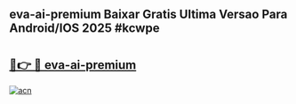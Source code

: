 ## eva-ai-premium Baixar Gratis Ultima Versao Para Android/IOS 2025 #kcwpe

# <h2><a href="https://ainizakaria.my?title=eva-ai-premium&ref=20M">🔗👉 🔴 eva-ai-premium</a></h2>

[![acn](https://github.com/user-attachments/assets/0f9c940e-d8b0-45ae-aac7-cd30a18b3e1c)](https://ainizakaria.my?title=eva-ai-premium&ref=20M)

